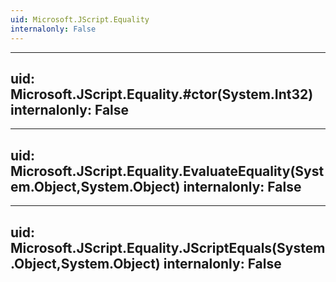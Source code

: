 ```yaml
---
uid: Microsoft.JScript.Equality
internalonly: False
---
```


---
uid: Microsoft.JScript.Equality.#ctor(System.Int32)
internalonly: False
---

---
uid: Microsoft.JScript.Equality.EvaluateEquality(System.Object,System.Object)
internalonly: False
---

---
uid: Microsoft.JScript.Equality.JScriptEquals(System.Object,System.Object)
internalonly: False
---
